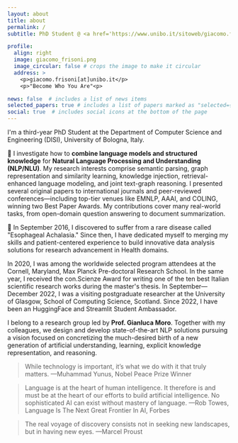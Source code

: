 ```yaml
---
layout: about
title: about
permalink: /
subtitle: PhD Student @ <a href='https://www.unibo.it/sitoweb/giacomo.frisoni/en/'>University of Bologna</a> | Natural Language Understanding, Neuro-Symbolic AI

profile:
  align: right
  image: giacomo_frisoni.png
  image_circular: false # crops the image to make it circular
  address: >
    <p>giacomo.frisoni[at]unibo.it</p>
    <p>"Become Who You Are"<p>

news: false  # includes a list of news items
selected_papers: true # includes a list of papers marked as "selected={true}"
social: true  # includes social icons at the bottom of the page
---
```


I'm a third-year PhD Student at the Department of Computer Science and Engineering (DISI), University of Bologna, Italy. 

🎯 I investigate how to <b>combine language models and structured knowledge</b> for <b>Natural Language Processing and Understanding (NLP/NLU)</b>. My research interests comprise semantic parsing, graph representation and similarity learning, knowledge injection, retrieval-enhanced language modeling, and joint text-graph reasoning. I presented several original papers to international journals and peer-reviewed conferences—including top-tier venues like EMNLP, AAAI, and COLING, winning two Best Paper Awards. My contributions cover many real-world tasks, from open-domain question answering to document summarization.

🧬 In September 2016, I discovered to suffer from a rare disease called "Esophageal Achalasia." Since then, I have dedicated myself to merging my skills and patient-centered experience to build innovative data analysis solutions for research advancement in Health domains.

In 2020, I was among the worldwide selected program attendees at the Cornell, Maryland, Max Planck Pre-doctoral Research School. In the same year, I received the con.Scienze Award for writing one of the ten best Italian scientific research works during the master's thesis. In September—December 2022, I was a visiting postgraduate researcher at the University of Glasgow, School of Computing Science, Scotland. Since 2022, I have been an HuggingFace and Streamlit Student Ambassador.

I belong to a research group led by <b>Prof. Gianluca Moro</b>. Together with my colleagues, we design and develop state-of-the-art NLP solutions pursuing a vision focused on concretizing the much-desired birth of a new generation of artificial understanding, learning, explicit knowledge representation, and reasoning.

<blockquote>
    While technology is important, it’s what we do with it that truly matters.
	—Muhammad Yunus, Nobel Peace Prize Winner
</blockquote>
<blockquote>
    Language is at the heart of human intelligence. It therefore is and must be at the heart of our efforts to build artificial intelligence. No sophisticated AI can exist without mastery of language.
	—Rob Towes, Language Is The Next Great Frontier In AI, Forbes
</blockquote>
<blockquote>
    The real voyage of discovery consists not in seeking new landscapes, but in having new eyes.
	—Marcel Proust
</blockquote>